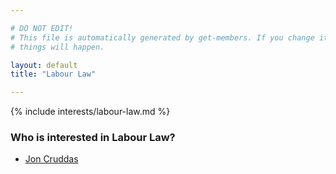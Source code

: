 ```yaml
---

# DO NOT EDIT!
# This file is automatically generated by get-members. If you change it, bad
# things will happen.

layout: default
title: "Labour Law"

---
```


{% include interests/labour-law.md %}

### Who is interested in Labour Law?


* [Jon Cruddas](../members/jon-cruddas.html)
